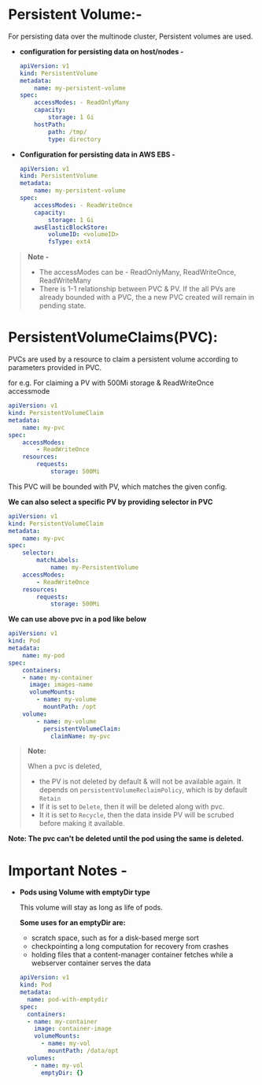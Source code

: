 # Persistent Volume:-

For persisting data over the multinode cluster, Persistent volumes are used.

- **configuration for persisting data on host/nodes -**

  ```YAML
  apiVersion: v1
  kind: PersistentVolume
  metadata:
      name: my-persistent-volume
  spec:
      accessModes: - ReadOnlyMany
      capacity:
          storage: 1 Gi
      hostPath:
          path: /tmp/
          type: directory
  ```

- **Configuration for persisting data in AWS EBS -**

  ```YAML
  apiVersion: v1
  kind: PersistentVolume
  metadata:
      name: my-persistent-volume
  spec:
      accessModes: - ReadWriteOnce
      capacity:
          storage: 1 Gi
      awsElasticBlockStore:
          volumeID: <volumeID>
          fsType: ext4
  ```

> **Note -**
>
> - The accessModes can be - ReadOnlyMany, ReadWriteOnce, ReadWriteMany
> - There is 1-1 relationship between PVC & PV. If the all PVs are already bounded with a PVC, the a new PVC created will remain in pending state.

# PersistentVolumeClaims(PVC):

PVCs are used by a resource to claim a persistent volume according to parameters provided in PVC.

for e.g. For claiming a PV with 500Mi storage & ReadWriteOnce accessmode

```YAML
apiVersion: v1
kind: PersistentVolumeClaim
metadata:
    name: my-pvc
spec:
    accessModes:
        - ReadWriteOnce
    resources:
        requests:
            storage: 500Mi
```

This PVC will be bounded with PV, which matches the given config.

**We can also select a specific PV by providing selector in PVC**

```YAML
apiVersion: v1
kind: PersistentVolumeClaim
metadata:
    name: my-pvc
spec:
    selector:
        matchLabels:
            name: my-PersistentVolume
    accessModes:
        - ReadWriteOnce
    resources:
        requests:
            storage: 500Mi
```

**We can use above pvc in a pod like below**

```YAML
apiVersion: v1
kind: Pod
metadata:
    name: my-pod
spec:
    containers:
    - name: my-container
      image: images-name
      volumeMounts:
        - name: my-volume
          mountPath: /opt
    volume:
        - name: my-volume
          persistentVolumeClaim:
            claimName: my-pvc
```

> **Note:**
>
> When a pvc is deleted,
>
> - the PV is not deleted by default & will not be available again.
>   It depends on `persistentVolumeReclaimPolicy`, which is by default `Retain`
> - If it is set to `Delete`, then it will be deleted along with pvc.
> - It it is set to `Recycle`, then the data inside PV will be scrubed before making it available.

**Note: The pvc can't be deleted until the pod using the same is deleted.**


# Important Notes - 

- **Pods using Volume with emptyDir type**

    This volume will stay as long as life of pods.

    **Some uses for an emptyDir are:**

    - scratch space, such as for a disk-based merge sort
    - checkpointing a long computation for recovery from crashes
    - holding files that a content-manager container fetches while a webserver container serves the data


    ```YAML
    apiVersion: v1
    kind: Pod
    metadata:
      name: pod-with-emptydir
    spec:
      containers:
      - name: my-container
        image: container-image
        volumeMounts:
          - name: my-vol
            mountPath: /data/opt
      volumes:
        - name: my-vol
          emptyDir: {}
    ```

